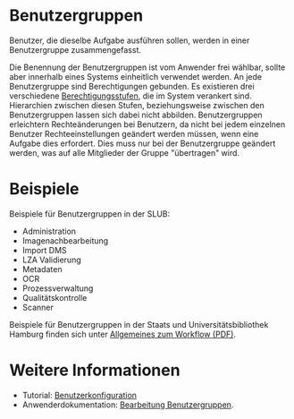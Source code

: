 # Benutzergruppen
Benutzer, die dieselbe Aufgabe ausführen sollen, werden in einer Benutzergruppe zusammengefasst.

Die Benennung der Benutzergruppen ist vom Anwender frei wählbar, sollte aber innerhalb eines Systems einheitlich verwendet werden. An jede Benutzergruppe sind Berechtigungen gebunden. Es existieren drei verschiedene [Berechtigungsstufen](https://github.com/kitodo/kitodo-production/wiki/Berechtigungsstufen), die im System verankert sind. Hierarchien zwischen diesen Stufen, beziehungsweise zwischen den Benutzergruppen lassen sich dabei nicht abbilden. Benutzergruppen erleichtern Rechteänderungen bei Benutzern, da nicht bei jedem einzelnen Benutzer Rechteeinstellungen geändert werden müssen, wenn eine Aufgabe dies erfordert. Dies muss nur bei der Benutzergruppe geändert werden, was auf alle Mitglieder der Gruppe "übertragen" wird.

# Beispiele

Beispiele für Benutzergruppen in der SLUB: 

* Administration
* Imagenachbearbeitung
* Import DMS
* LZA Validierung
* Metadaten
* OCR
* Prozessverwaltung
* Qualitätskontrolle
* Scanner

Beispiele für Benutzergruppen in der Staats und Universitätsbibliothek Hamburg finden sich unter [Allgemeines zum Workflow (PDF)](https://github.com/kitodo/kitodo-production/wiki/Staats--und-Universit%C3%A4tsbibliothek-Hamburg-Carl-von-Ossietzky#allgemeines-zum-workflow-pdf). 

# Weitere Informationen
* Tutorial: [Benutzerkonfiguration](https://github.com/kitodo/kitodo-tutorials/blob/master/kitodo2/03_benutzerkonfiguration.md)
* Anwenderdokumentation: [Bearbeitung Benutzergruppen](https://github.com/kitodo/kitodo-production/wiki/Bearbeitung-Benutzergruppen).